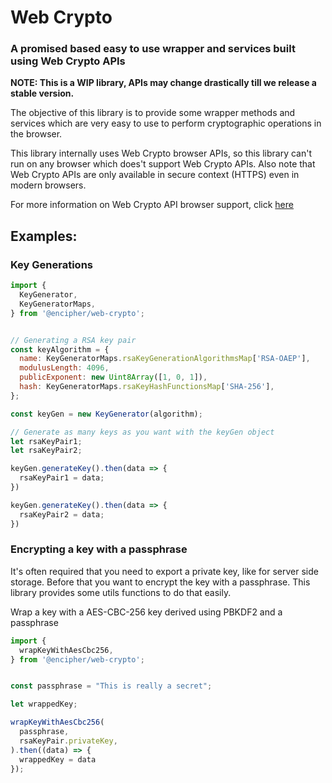 # Web Crypto

### A promised based easy to use wrapper and services built using Web Crypto APIs

**NOTE: This is a WIP library, APIs may change drastically till we release a stable version.**

The objective of this library is to provide some wrapper methods and services which are very easy to use to perform cryptographic operations in the browser.

This library internally uses Web Crypto browser APIs, so this library can't run on any browser which does't support Web Crypto APIs. Also note that Web Crypto APIs are only available in secure context (HTTPS) even in modern browsers.

For more information on Web Crypto API browser support, click [here](https://caniuse.com/cryptography)

## Examples:

### Key Generations

```JavaScript
import {
  KeyGenerator,
  KeyGeneratorMaps,
} from '@encipher/web-crypto';


// Generating a RSA key pair
const keyAlgorithm = {
  name: KeyGeneratorMaps.rsaKeyGenerationAlgorithmsMap['RSA-OAEP'],
  modulusLength: 4096,
  publicExponent: new Uint8Array([1, 0, 1]),
  hash: KeyGeneratorMaps.rsaKeyHashFunctionsMap['SHA-256'],
};

const keyGen = new KeyGenerator(algorithm);

// Generate as many keys as you want with the keyGen object
let rsaKeyPair1;
let rsaKeyPair2;

keyGen.generateKey().then(data => {
  rsaKeyPair1 = data;
})

keyGen.generateKey().then(data => {
  rsaKeyPair2 = data;
})
```

### Encrypting a key with a passphrase

It's often required that you need to export a private key, like for server side storage. Before that you want to encrypt the key with a passphrase.
This library provides some utils functions to do that easily.

Wrap a key with a AES-CBC-256 key derived using PBKDF2 and a passphrase

```JavaScript
import {
  wrapKeyWithAesCbc256,
} from '@encipher/web-crypto';


const passphrase = "This is really a secret";

let wrappedKey;

wrapKeyWithAesCbc256(
  passphrase,
  rsaKeyPair.privateKey,
).then((data) => {
  wrappedKey = data
});
```
